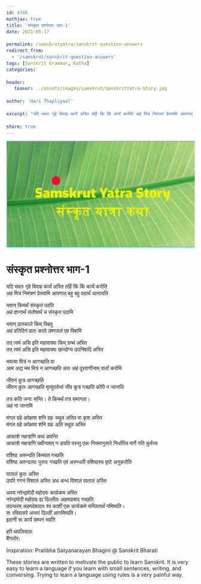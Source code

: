 ```yaml
---
id: 4166    
mathjax: true    
title: 'संस्कृत प्रश्नोत्तर भाग-1'    
date: 2021-05-17    

permalink: /samskrutyatra/sanskrit-question-answers
redirect_from: 
  - '/samskrut/sanskrit-question-answers'
tags: [Sanskrit Grammar, Katha]    
categories:    
    
header:    
   teaser: ../assets/images/samskrut/SanskritYatra-Story.jpg    
    
author: 'Hari Thapliyaal'    
    
excerpt: "यदि भवतः गृहे विवाह कार्यं अस्ति तर्हि किं किं कार्यं करोति अहं मित्रं निमंत्रणं प्रेस्यामि आपणात् बहु बहु पदार्थं आनायति भवान् किमर्थं संस्कृतं पठति अहं ज्ञानार्थं संतोषार्थं च संस्कृत पठामि भवान् प्रातकाले किम् पिबतु अहं प्रतिदिनं प्रातः काले उष्णजलं एव"
    
share: true    
---
```

![](../assets/images/samskrut/SanskritYatra-Story.jpg)    
    
# संस्कृत प्रश्नोत्तर भाग-1    
    
यदि भवतः गृहे विवाह कार्यं अस्ति तर्हि किं किं कार्यं करोति    
अहं मित्रं निमंत्रणं प्रेस्यामि आपणात् बहु बहु पदार्थं आनायति    
    
भवान् किमर्थं संस्कृतं पठति    
अहं ज्ञानार्थं संतोषार्थं च संस्कृत पठामि    
    
भवान् प्रातकाले किम् पिबतु    
अहं प्रतिदिनं प्रातः काले उष्णजलं एव पिबामि    
    
तत् त्वमं असि इति महावाक्यः किम् ग्रन्थं अस्ति    
तत् त्वमं असि इति महावाक्यः छान्दोग्य उपनिषादि अस्ति    
    
भवत्या मित्रं न आगच्छति वा    
आम अद्य मम मित्रं न आगच्छति अतः अहं दूरवाणीनाम् वार्तां करोमि    
    
जीवनं कुत्र आगच्छति    
जीवन कुतः आगच्छति मृत्युपर्यन्तं जीव कुत्र गच्छति कोपि न जानाति    
    
तत्र कति जनाः सन्ति। ते किमर्थं तत्र समागता।    
अहं ना जानामि    
    
मंगल ग्रहे अपेक्षया शनि ग्रहः स्थूल अस्ति वा कृश अस्ति    
मंगल ग्रहे अपेक्षया शनि ग्रहः अति स्थूल अस्ति    
    
आकाशे नक्षत्राणि कथं डयन्ति    
आकाशे नक्षत्राणि पक्षीनावत् न डयति परन्तु एकः नियमानुसारे निर्धारित मार्गे गति कुर्वन्तः    
    
वशिष्ठ अरून्दति किमवत गच्छति    
वशिष्ठ अरुन्दत्याः पुरुतः गच्छति एवं अरुन्धती वशिष्ठस्य पृष्टे अनुकरोति    
    
पातालं कुतः अस्ति    
उपरि गगनं विशालं अस्ति अध अन्ध विशालं पातालं अस्ति    
    
अस्य नरेन्द्रमोदी महोदयः कार्यक्रम अस्ति    
नरेन्द्रमोदी महोदयः ह्य दिल्लीतः अहमदाबाद गच्छति    
तदन्तरम् अहमदेबादतः श्व काशीं एक कार्यक्रमे सम्लितार्थं गमिष्यति।    
सः रविवासरे अन्तरं दिल्लीं आगमिष्यति।    
इदानीं सः कार्यं सम्पनं भवति    
    
हरि थपलियाल:    
बैंगलोर:    
    
Inspiration: Pratibha Satyanarayan Bhagini @ Sanskrit Bharati    
    
These stories are written to motivate the public to learn Sanskrit. It is very easy to learn a language if you learn with small sentences, writing, and conversing. Trying to learn a language using rules is a very painful way.    
    
